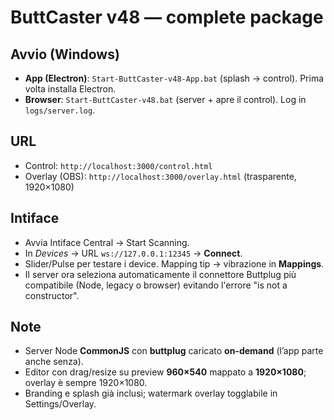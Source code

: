 
# ButtCaster v48 — complete package

## Avvio (Windows)
- **App (Electron)**: `Start-ButtCaster-v48-App.bat` (splash → control). Prima volta installa Electron.
- **Browser**: `Start-ButtCaster-v48.bat` (server + apre il control). Log in `logs/server.log`.

## URL
- Control: `http://localhost:3000/control.html`
- Overlay (OBS): `http://localhost:3000/overlay.html` (trasparente, 1920×1080)

## Intiface
- Avvia Intiface Central → Start Scanning.
- In *Devices* → URL `ws://127.0.0.1:12345` → **Connect**.
- Slider/Pulse per testare i device. Mapping tip → vibrazione in **Mappings**.
- Il server ora seleziona automaticamente il connettore Buttplug più compatibile (Node, legacy o browser) evitando l'errore "is not a constructor".

## Note
- Server Node **CommonJS** con **buttplug** caricato **on-demand** (l’app parte anche senza).
- Editor con drag/resize su preview **960×540** mappato a **1920×1080**; overlay è sempre 1920×1080.
- Branding e splash già inclusi; watermark overlay togglabile in Settings/Overlay.
